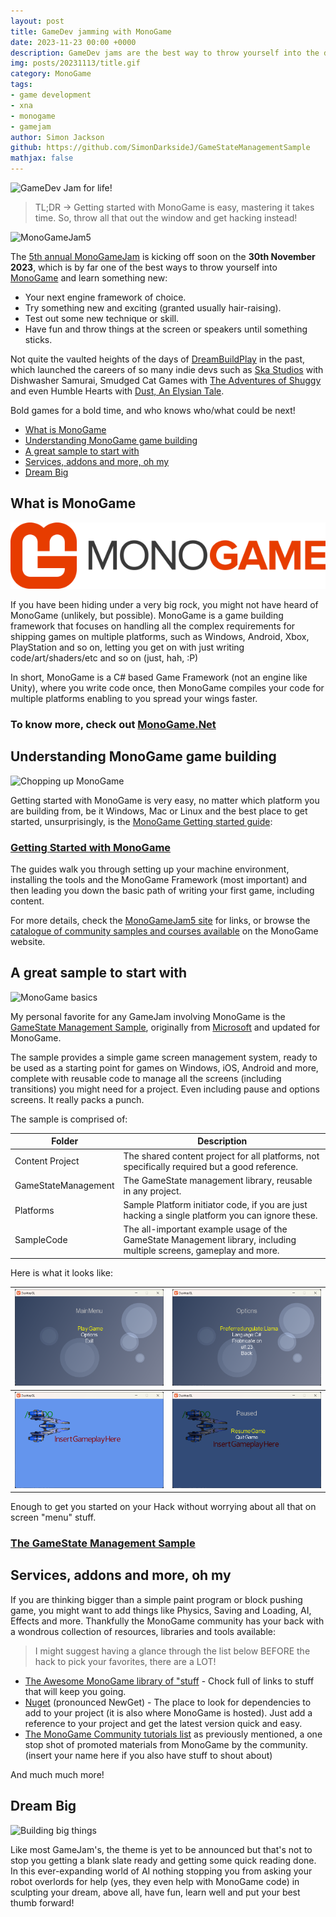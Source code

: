 ```yaml
---
layout: post
title: GameDev jamming with MonoGame
date: 2023-11-23 00:00 +0000
description: GameDev jams are the best way to throw yourself into the deep end and try things you never thought possible, like learning a new framework/engine.  Here is a quick starter!
img: posts/20231113/title.gif
category: MonoGame
tags:
- game development
- xna
- monogame
- gamejam
author: Simon Jackson
github: https://github.com/SimonDarksideJ/GameStateManagementSample
mathjax: false
---
```


![GameDev Jam for life!](/assets/img/posts/20231113/01-gamedev.gif)

> TL;DR -> Getting started with MonoGame is easy, mastering it takes time. So, throw all that out the window and get hacking instead!

![MonoGameJam5](https://img.itch.zone/aW1nLzEzOTY3NzYzLnBuZw==/original/j3bQh1.png)

The [5th annual MonoGameJam](https://itch.io/jam/monogamejam5) is kicking off soon on the **30th November 2023**, which is by far one of the best ways to throw yourself into [MonoGame](https://www.monogame.net/) and learn something new:

* Your next engine framework of choice.
* Try something new and exciting (granted usually hair-raising).
* Test out some new technique or skill.
* Have fun and throw things at the screen or speakers until something sticks.

Not quite the vaulted heights of the days of [DreamBuildPlay](https://en.wikipedia.org/wiki/Dream_Build_Play) in the past, which launched the careers of so many indie devs such as [Ska Studios](https://en.wikipedia.org/wiki/Ska_Studios) with Dishwasher Samurai, Smudged Cat Games with [The Adventures of Shuggy](https://en.wikipedia.org/wiki/The_Adventures_of_Shuggy) and even Humble Hearts with [Dust, An Elysian Tale](https://en.wikipedia.org/wiki/Dust:_An_Elysian_Tail).

Bold games for a bold time, and who knows who/what could be next!

* [What is MonoGame](#what-is-monogame)
* [Understanding MonoGame game building](#understanding-monogame-game-building)
* [A great sample to start with](#a-great-sample-to-start-with)
* [Services, addons and more, oh my](#services-addons-and-more-oh-my)
* [Dream Big](#dream-big)

## What is MonoGame

![MonoGame](/assets/img/posts/20231113/02-monogame.png)

If you have been hiding under a very big rock, you might not have heard of MonoGame (unlikely, but possible).  MonoGame is a game building framework that focuses on handling all the complex requirements for shipping games on multiple platforms, such as Windows, Android, Xbox, PlayStation and so on, letting you get on with just writing code/art/shaders/etc and so on (just, hah, :P)

In short, MonoGame is a C# based Game Framework (not an engine like Unity), where you write code once, then MonoGame compiles your code for multiple platforms enabling to you spread your wings faster.

### To know more, check out [MonoGame.Net](https://www.monogame.net/)

## Understanding MonoGame game building

![Chopping up MonoGame](https://media2.giphy.com/media/ULI24PxYIyUEJ1Tik0/giphy.gif?cid=ecf05e47neb51dlblgfbddrugr94vil6zimcfmrnqiph8xwr&ep=v1_gifs_search&rid=giphy.gif&ct=g)

Getting started with MonoGame is very easy, no matter which platform you are building from, be it Windows, Mac or Linux and the best place to get started, unsurprisingly, is the [MonoGame Getting started guide](https://monogame.net/articles/getting_started/index.html):

### [Getting Started with MonoGame](https://monogame.net/articles/getting_started/index.html)

The guides walk you through setting up your machine environment, installing the tools and the MonoGame Framework (most important) and then leading you down the basic path of writing your first game, including content.

For more details, check the [MonoGameJam5 site](https://itch.io/jam/monogamejam5) for links, or browse the [catalogue of community samples and courses available](https://monogame.net/articles/tutorials.html) on the MonoGame website.

## A great sample to start with

![MonoGame basics](https://media0.giphy.com/media/rra3DTvycipdsS3Tqo/giphy.gif?cid=ecf05e4754e8dda3gdkx90m47a6xd29pltjpzjmf9z4njvnw&ep=v1_gifs_search&rid=giphy.gif&ct=g)

My personal favorite for any GameJam involving MonoGame is the [GameState Management Sample](https://github.com/SimonDarksideJ/GameStateManagementSample), originally from [Microsoft](https://github.com/simondarksidej/XNAGameStudio/wiki/Game-State-Management-(Mango,-C%23VB)) and updated for MonoGame.

The sample provides a simple game screen management system, ready to be used as a starting point for games on Windows, iOS, Android and more, complete with reusable code to manage all the screens (including transitions) you might need for a project.  Even including pause and options screens.  It really packs a punch.

The sample is comprised of:

|Folder|Description|
|-|-|
|Content Project|The shared content project for all platforms, not specifically required but a good reference.|
|GameStateManagement|The GameState management library, reusable in any project.|
|Platforms|Sample Platform initiator code, if you are just hacking a single platform you can ignore these.|
|SampleCode|The all-important example usage of the GameState Management library, including multiple screens, gameplay and more.|

Here is what it looks like:

|![Menu](https://github.com/SimonDarksideJ/GameStateManagementSample/raw/3.8/Assets/01-MainMenu.png)|![Options](https://github.com/SimonDarksideJ/GameStateManagementSample/raw/3.8/Assets/02-Options.png)|
|-|-|
|![GamePlay](https://github.com/SimonDarksideJ/GameStateManagementSample/raw/3.8/Assets/03-GamePlay.png)|![Pause Screen](https://github.com/SimonDarksideJ/GameStateManagementSample/raw/3.8/Assets/04-Paused.png)|

Enough to get you started on your Hack without worrying about all that on screen "menu" stuff.

### [The GameState Management Sample](https://github.com/SimonDarksideJ/GameStateManagementSample)

## Services, addons and more, oh my

If you are thinking bigger than a simple paint program or block pushing game, you might want to add things like Physics, Saving and Loading, AI, Effects and more.  Thankfully the MonoGame community has your back with a wondrous collection of resources, libraries and tools available:

> I might suggest having a glance through the list below BEFORE the hack to pick your favorites, there are a LOT!

* [The Awesome MonoGame library of "stuff](https://github.com/aloisdeniel/awesome-monogame) - Chock full of links to stuff that will keep you going.
* [Nuget](https://www.nuget.org/packages?q=monogame) (pronounced NewGet) - The place to look for dependencies to add to your project (it is also where MonoGame is hosted).  Just add a reference to your project and get the latest version quick and easy.
* [The MonoGame Community tutorials list](https://monogame.net/articles/tutorials.html) as previously mentioned, a one stop shot of promoted materials from MonoGame by the community. (insert your name here if you also have stuff to shout about)

And much much more!

## Dream Big

![Building big things](https://media4.giphy.com/media/2UBzpqIrFT4Voj4TTo/giphy.gif?cid=ecf05e47z8az1wi2h6qv5pgob6ntxtgr1yli6bdg8xwxyari&ep=v1_gifs_search&rid=giphy.gif&ct=g)

Like most GameJam's, the theme is yet to be announced but that's not to stop you getting a blank slate ready and getting some quick reading done.  In this ever-expanding world of AI nothing stopping you from asking your robot overlords for help (yes, they even help with MonoGame code) in sculpting your dream, above all, have fun, learn well and put your best thumb forward!
